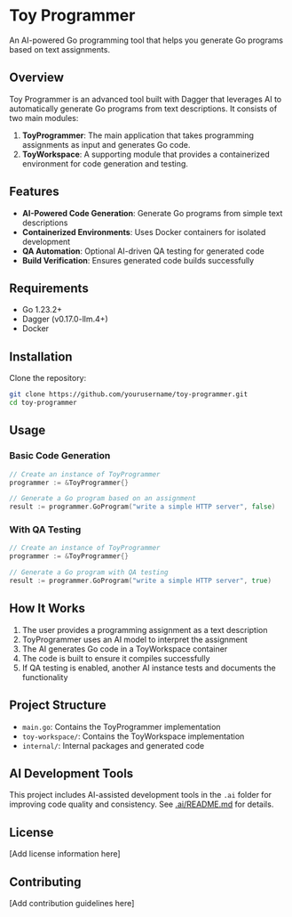 # Toy Programmer

An AI-powered Go programming tool that helps you generate Go programs based on text assignments.

## Overview

Toy Programmer is an advanced tool built with Dagger that leverages AI to automatically generate Go programs from text descriptions. It consists of two main modules:

1. **ToyProgrammer**: The main application that takes programming assignments as input and generates Go code.
2. **ToyWorkspace**: A supporting module that provides a containerized environment for code generation and testing.

## Features

- **AI-Powered Code Generation**: Generate Go programs from simple text descriptions
- **Containerized Environments**: Uses Docker containers for isolated development
- **QA Automation**: Optional AI-driven QA testing for generated code
- **Build Verification**: Ensures generated code builds successfully

## Requirements

- Go 1.23.2+
- Dagger (v0.17.0-llm.4+)
- Docker

## Installation

Clone the repository:

```bash
git clone https://github.com/yourusername/toy-programmer.git
cd toy-programmer
```

## Usage

### Basic Code Generation

```go
// Create an instance of ToyProgrammer
programmer := &ToyProgrammer{}

// Generate a Go program based on an assignment
result := programmer.GoProgram("write a simple HTTP server", false)
```

### With QA Testing

```go
// Create an instance of ToyProgrammer
programmer := &ToyProgrammer{}

// Generate a Go program with QA testing
result := programmer.GoProgram("write a simple HTTP server", true)
```

## How It Works

1. The user provides a programming assignment as a text description
2. ToyProgrammer uses an AI model to interpret the assignment
3. The AI generates Go code in a ToyWorkspace container
4. The code is built to ensure it compiles successfully
5. If QA testing is enabled, another AI instance tests and documents the functionality

## Project Structure

- `main.go`: Contains the ToyProgrammer implementation
- `toy-workspace/`: Contains the ToyWorkspace implementation
- `internal/`: Internal packages and generated code

## AI Development Tools

This project includes AI-assisted development tools in the `.ai` folder for improving code quality and consistency. See [.ai/README.md](.ai/README.md) for details.

## License

[Add license information here]

## Contributing

[Add contribution guidelines here] 
